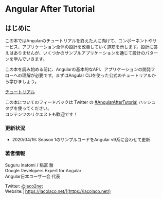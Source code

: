 # Angular After Tutorial

## はじめに

この本ではAngularのチュートリアルを終えた人に向けて、コンポーネントやサービス、アプリケーション全体の設計を改善していく道筋を示します。設計に答えはありませんが、いくつかのサンプルアプリケーションを通じて設計のパターンを学んでいきます。

この本を読み始める前に、Angularの基本的なAPI、アプリケーションの開発フローへの理解が必要です。まずはAngular CLIを使った公式のチュートリアルから学びましょう。

[チュートリアル](https://angular.jp/tutorial)

この本についてのフィードバックは Twitter の [\#AngularAfterTutorial](https://twitter.com/search?q=%23AngularAfterTutorial) ハッシュタグを使ってください。  
コンテンツのリクエストも歓迎です！

### 更新状況

* 2020/04/16: Season 1のサンプルコードをAngular v9系に合わせて更新

### 著者情報

Suguru Inatomi / 稲富 駿   
Google Developers Expert for Angular   
Angular日本ユーザー会 代表

Twitter: [@laco2net](https://twitter.com/laco2net)   
Website:[ https://lacolaco.net/](https://lacolaco.net/)  







